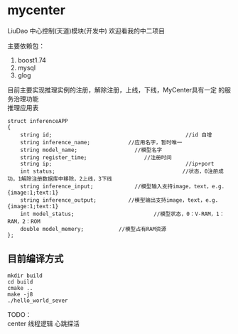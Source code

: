 # mycenter
LiuDao 中心控制(天道)模块(开发中)
欢迎看我的中二项目  


主要依赖包：   
1. boost1.74  
2. mysql  
3. glog  

目前主要实现推理实例的注册，解除注册，上线，下线，MyCenter具有一定 的服务治理功能   
推理应用表
```
struct inferenceAPP
{
    string id;                                          //id 自增
    string inference_name;            //应用名字，暂时唯一
    string model_name;                  //模型名字
    string register_time;                  //注册时间
    string ip;                                          //ip+port
    int status;                                        //状态，0注册成功，1解除注册数据库中移除，2上线，3下线
    string inference_input;             //模型输入支持image，text，e.g. {image:1;text:1}
    string inference_output;          //模型输出支持image，text，e.g. {image:1;text:1}
    int model_status;                         //模型状态，0：V-RAM，1：RAM，2：ROM
    double model_memery;           //模型占有RAM资源 
};
```

## 目前编译方式
```
mkdir build
cd build
cmake ..
make -j8
./hello_world_sever
```

TODO：  
center 线程逻辑
心跳探活  
